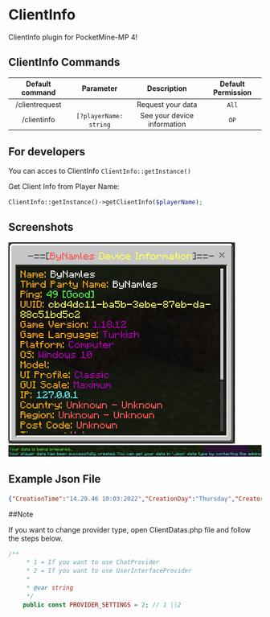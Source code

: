 # ClientInfo
ClientInfo plugin for PocketMine-MP 4!

## ClientInfo Commands
| Default command | Parameter | Description | Default Permission |
| :-----: | :-------: | :---------: | :-------: |
| /clientrequest | | Request your data | `All` |
| /clientinfo | `[?playerName: string` | See your device information | `OP` |

## For developers
You can acces to ClientInfo `ClientInfo::getInstance()`

Get Client Info from Player Name:
```php
ClientInfo::getInstance()->getClientInfo($playerName);
```

## Screenshots
![Use /clientinfo](https://github.com/ByNamles/ClientInfo/blob/main/assests/image0.png?raw=true)
![Use /clientrequest](https://github.com/ByNamles/ClientInfo/blob/main/assests/image1.png?=raw=true)

## Example Json File

```json
{"CreationTime":"14.29.46 10:03:2022","CreationDay":"Thursday","Creator":"ByNamlesTR_File_System","Name":"ByNamles","UUID":"cbd4dc11-ba5b-3ebe-87eb-da88c51bd5c2","ThirdPartyName":"ByNamles","Ping":48,"GameVersion":"1.18.12","LanguageCode":"tr_TR","CurrentInputMode":1,"DeviceOS":7,"DeviceModel":"","UIProfile":0,"GuiScale":0,"Query":"127.0.0.1","Country":"\u00a7cUnknown","CountryCode":"\u00a7cUnknown","Region":"\u00a7cUnknown","RegionCode":"\u00a7cUnknown","PostCode":"\u00a7cUnknown","TimeZone":"\u00a7cUnknown","InternetProvider":"\u00a7cUnknown","Latitude":"\u00a7cUnknown","Longitude":"\u00a7cUnknown"}
```

##Note

If you want to change provider type, open ClientDatas.php file and follow the steps below.

```php
/**
     * 1 = If you want to use ChatProvider
     * 2 = If you want to use UserInterfaceProvider
     *
     * @var string
     */
    public const PROVIDER_SETTINGS = 2; // 1 ||2
```

